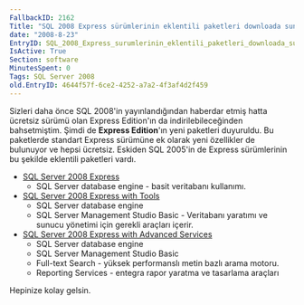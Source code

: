 ```yaml
---
FallbackID: 2162
Title: "SQL 2008 Express sürümlerinin eklentili paketleri downloada sunuldu."
date: "2008-8-23"
EntryID: SQL_2008_Express_surumlerinin_eklentili_paketleri_downloada_sunuldu
IsActive: True
Section: software
MinutesSpent: 0
Tags: SQL Server 2008
old.EntryID: 4644f57f-6ce2-4252-a7a2-4f3af4d2f459
---
```

Sizleri daha önce SQL 2008'in yayınlandığından haberdar etmiş hatta
ücretsiz sürümü olan Express Edition'ın da indirilebileceğinden
bahsetmiştim. Şimdi de **Express Edition**'ın yeni paketleri duyuruldu.
Bu paketlerde standart Express sürümüne ek olarak yeni özellikler de
bulunuyor ve hepsi ücretsiz. Eskiden SQL 2005'in de Express sürümlerinin
bu şekilde eklentili paketleri vardı.

-   [SQL Server 2008 Express](http://go.microsoft.com/?linkid=9314315)
    -   SQL Server database engine - basit veritabanı kullanımı.
-   [SQL Server 2008 Express with
    Tools](http://go.microsoft.com/?linkid=9394725)
    -   SQL Server database engine
    -   SQL Server Management Studio Basic - Veritabanı yaratımı ve
        sunucu yönetimi için gerekli araçları içerir.
-   [SQL Server 2008 Express with Advanced
    Services](http://go.microsoft.com/?linkid=9394724)
    -   SQL Server database engine
    -   SQL Server Management Studio Basic
    -   Full-text Search - yüksek performanslı metin bazlı arama motoru.
    -   Reporting Services - entegra rapor yaratma ve tasarlama araçları

Hepinize kolay gelsin.



